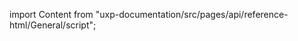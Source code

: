 
import Content from "uxp-documentation/src/pages/api/reference-html/General/script";

<Content query="product=photoshop"/>
